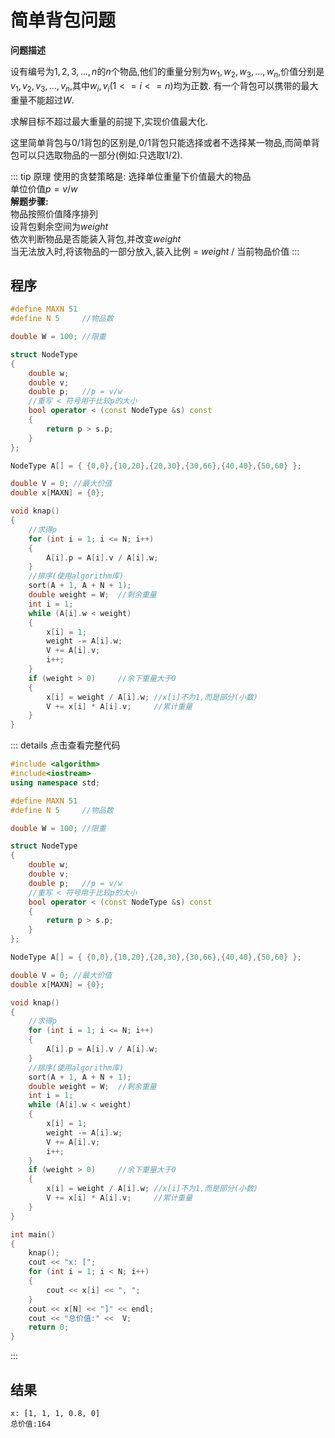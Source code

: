 # 简单背包问题

**问题描述**

设有编号为$1,2,3,...,n$的$n$个物品,他们的重量分别为$w_1,w_
2,w_3,...,w_n$,价值分别是$v_1,v_2,v_3,...,v_n$,其中$w_i,v_i (1 <= i <= n)$均为正数.
有一个背包可以携带的最大重量不能超过$W$.

求解目标不超过最大重量的前提下,实现价值最大化.

这里简单背包与0/1背包的区别是,0/1背包只能选择或者不选择某一物品,而简单背包可以只选取物品的一部分(例如:只选取$1/2$).

::: tip 原理
使用的贪婪策略是: 选择单位重量下价值最大的物品  
单位价值$p = v / w$  
**解题步骤:**  
物品按照价值降序排列  
设背包剩余空间为$weight$  
依次判断物品是否能装入背包,并改变$weight$  
当无法放入时,将该物品的一部分放入,装入比例 = $weight$ / 当前物品价值
:::

## 程序

```cpp
#define MAXN 51
#define N 5		//物品数

double W = 100; //限重

struct NodeType
{
	double w;
	double v;
	double p;	//p = v/w
	//重写 < 符号用于比较p的大小
	bool operator < (const NodeType &s) const
	{
		return p > s.p;
	}
};

NodeType A[] = { {0,0},{10,20},{20,30},{30,66},{40,40},{50,60} };

double V = 0; //最大价值
double x[MAXN] = {0};

void knap()
{
	//求得p
	for (int i = 1; i <= N; i++)
	{
		A[i].p = A[i].v / A[i].w;
	}
	//排序(使用algorithm库)
	sort(A + 1, A + N + 1);
	double weight = W;	//剩余重量
	int i = 1;
	while (A[i].w < weight)
	{
		x[i] = 1;
		weight -= A[i].w;
		V += A[i].v;
		i++;
	}
	if (weight > 0)		//余下重量大于0
	{
		x[i] = weight / A[i].w;	//x[i]不为1,而是部分(小数)
		V += x[i] * A[i].v;		//累计重量
	}
}
```

::: details 点击查看完整代码
```cpp
#include <algorithm>
#include<iostream>
using namespace std;

#define MAXN 51
#define N 5		//物品数

double W = 100; //限重

struct NodeType
{
	double w;
	double v;
	double p;	//p = v/w
	//重写 < 符号用于比较p的大小
	bool operator < (const NodeType &s) const
	{
		return p > s.p;
	}
};

NodeType A[] = { {0,0},{10,20},{20,30},{30,66},{40,40},{50,60} };

double V = 0; //最大价值
double x[MAXN] = {0};

void knap()
{
	//求得p
	for (int i = 1; i <= N; i++)
	{
		A[i].p = A[i].v / A[i].w;
	}
	//排序(使用algorithm库)
	sort(A + 1, A + N + 1);
	double weight = W;	//剩余重量
	int i = 1;
	while (A[i].w < weight)
	{
		x[i] = 1;
		weight -= A[i].w;
		V += A[i].v;
		i++;
	}
	if (weight > 0)		//余下重量大于0
	{
		x[i] = weight / A[i].w;	//x[i]不为1,而是部分(小数)
		V += x[i] * A[i].v;		//累计重量
	}
}

int main()
{
	knap();
	cout << "x: [";
	for (int i = 1; i < N; i++)
	{
		cout << x[i] << ", ";
	}
	cout << x[N] << "]" << endl;
	cout << "总价值:" <<  V;
	return 0;
}
```
:::

## 结果

```
x: [1, 1, 1, 0.8, 0]
总价值:164
```